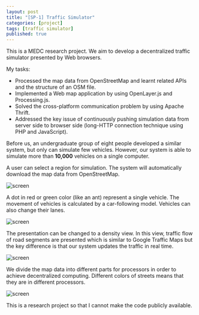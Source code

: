 ```yaml
---
layout: post
title: "[SP-1] Traffic Simulator"
categories: [project]
tags: [traffic simulator]
published: true
---
```


This is a MEDC research project. We aim to develop a decentralized 
traffic simulator presented by Web browsers. 

My tasks: 

*   Processed the map data from OpenStreetMap and learnt related APIs 
and the structure of an OSM file. 
*   Implemented a Web map application by using OpenLayer.js and 
Processing.js. 
*   Solved the cross-platform communication problem by using 
Apache Thrift. 
*   Addressed the key issue of continuously pushing simulation data
from server side to browser side (long-HTTP connection technique using
PHP and JavaScript). 

Before us, an undergraduate group of eight people developed a  similar
system, but only can simulate few vehicles. However, our system is able
to simulate more than <b>10,000</b> vehicles on a single computer. 

A user can select a region for simulation. The system will automatically 
download the map data from OpenStreetMap. 

![screen](https://lh4.googleusercontent.com/-N1npJ6VDYZw/T-QBKPTz9yI/AAAAAAAAAUQ/9smVZsGRvg4/s640/area_captor.png)

A dot in red or green color (like an ant) represent a single vehicle. 
The movement of vehicles is calculated by a car-following model. 
Vehicles can also change their lanes. 

![screen](https://lh6.googleusercontent.com/-syxNFy1ugTA/T-QBO72ufaI/AAAAAAAAAUo/4n60rKe3Zu4/s640/snapshot1.png)

The presentation can be changed to a density view. In this view, traffic 
flow of road segments are presented which is similar to Google Traffic Maps 
but the key difference is that our system updates the traffic in real time. 

![screen](https://lh3.googleusercontent.com/-9WPkdHtmWJo/T-QBLqxUfgI/AAAAAAAAAUY/RLa0_Gk6Yuw/s640/density.png)

We divide the map data into different parts for processors in order 
to achieve decentralized computing. Different colors of streets means
that they are in different processors. 

![screen](https://lh4.googleusercontent.com/-X4dCfjSlwjA/T-QBMwtYXDI/AAAAAAAAAUg/ns-dV10hwig/s640/partitions2.png)

This is a research project so that I cannot make the 
code publicly available. 

